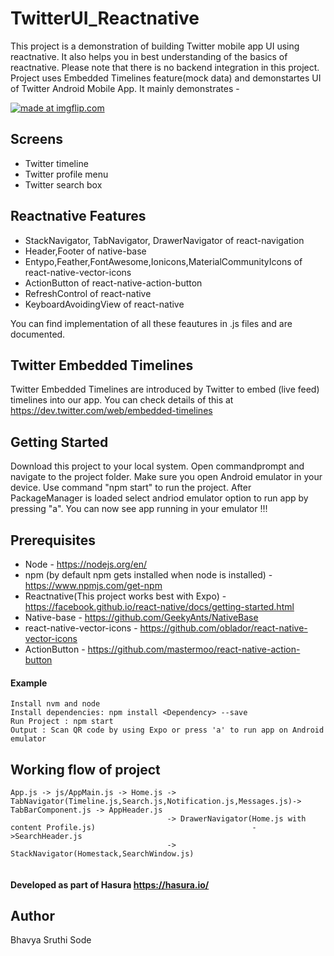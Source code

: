 # TwitterUI_Reactnative

This project is a demonstration of building Twitter mobile app UI using reactnative. It also helps you in best understanding of the basics of reactnative. Please note that there is no backend integration in this project. Project uses Embedded Timelines feature(mock data) and demonstartes UI of Twitter Android Mobile App. It mainly demonstrates -

<a href="https://imgflip.com/gif/20vee2"><img src="https://i.imgflip.com/20vee2.gif" title="made at imgflip.com"/></a>

## Screens

- Twitter timeline
- Twitter profile menu
- Twitter search box

## Reactnative Features

- StackNavigator, TabNavigator, DrawerNavigator of react-navigation
- Header,Footer of native-base
- Entypo,Feather,FontAwesome,Ionicons,MaterialCommunityIcons of react-native-vector-icons
- ActionButton of react-native-action-button
- RefreshControl of react-native
- KeyboardAvoidingView of react-native

You can find implementation of all these feautures in .js files and are documented.

## Twitter Embedded Timelines 

Twitter Embedded Timelines are introduced by Twitter to embed (live feed) timelines into our app. You can check details of this at https://dev.twitter.com/web/embedded-timelines

## Getting Started

Download this project to your local system. Open commandprompt and navigate to the project folder. Make sure you open Android emulator in your device. Use command "npm start" to run the project. After PackageManager is loaded select andriod emulator option to run app by pressing "a". You can now see app running in your emulator !!!

## Prerequisites

- Node - https://nodejs.org/en/
- npm (by default npm gets installed when node is installed) - https://www.npmjs.com/get-npm
- Reactnative(This project works best with Expo) - https://facebook.github.io/react-native/docs/getting-started.html
- Native-base - https://github.com/GeekyAnts/NativeBase
- react-native-vector-icons - https://github.com/oblador/react-native-vector-icons
- ActionButton - https://github.com/mastermoo/react-native-action-button

#### Example 
```
Install nvm and node
Install dependencies: npm install <Dependency> --save
Run Project : npm start
Output : Scan QR code by using Expo or press 'a' to run app on Android emulator
```
## Working flow of project
```
App.js -> js/AppMain.js -> Home.js -> TabNavigator(Timeline.js,Search.js,Notification.js,Messages.js)-> TabBarComponent.js -> AppHeader.js
                                   -> DrawerNavigator(Home.js with content Profile.js)                                   ->SearchHeader.js
                                   -> StackNavigator(Homestack,SearchWindow.js)
                                   
```

#### Developed as part of Hasura https://hasura.io/
## Author

Bhavya Sruthi Sode
